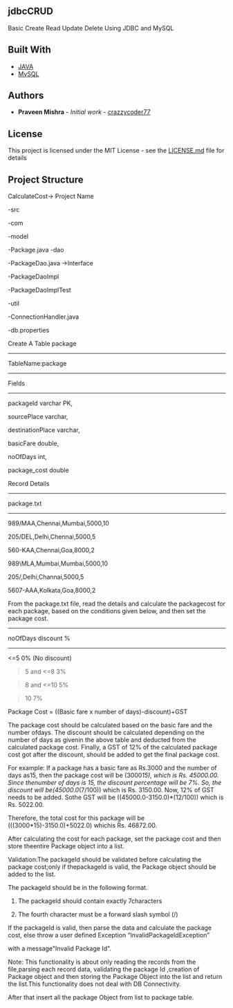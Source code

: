 ## jdbcCRUD

Basic Create Read Update Delete Using JDBC and MySQL
  
## Built With

* [JAVA](https://www.java.com/en/)
* [MySQL](https://www.mysql.com/)

## Authors

* **Praveen Mishra** - *Initial work* - [crazzycoder77](https://github.com/crazzycoder77)

## License

This project is licensed under the MIT License - see the [LICENSE.md](LICENSE.md) file for details

## Project Structure

CalculateCost-> Project Name

-src

-com

  -model

   -Package.java
  -dao

   -PackageDao.java ->Interface

   -PackageDaoImpl

   -PackageDaoImplTest

  -util

   -ConnectionHandler.java   

-db.properties

 

 

 

Create A Table package

-----------------------

TableName:package

-------------------

Fields

-------

packageId varchar PK,

sourcePlace varchar,

destinationPlace varchar,

basicFare double,

noOfDays int,

package_cost double

 

 

 

Record Details

-----------------

package.txt

-----------------

 

989/MAA,Chennai,Mumbai,5000,10

205/DEL,Delhi,Chennai,5000,5

560-KAA,Chennai,Goa,8000,2

989\MLA,Mumbai,Mumbai,5000,10

205/,Delhi,Channai,5000,5

5607-AAA,Kolkata,Goa,8000,2

 

 

From the package.txt file, read the details and calculate the packagecost  for each package,  based  on   the conditions  given   below,  and   then   set   the package cost.

--------------------------

noOfDays discount %

--------------------------

  <=5     0% (No discount)

  >5  and <=8 3%

  >8  and <=10 5%

  >10          7%

  Package Cost = ((Basic fare x number of days)-discount)+GST

 

The package cost should be calculated based on the basic fare and the number ofdays. The discount should be calculated depending on the number of days as givenin the above table and deducted from the calculated package cost.  Finally, a GST of 12% of the calculated package cost got after the discount, should be added to get the final package cost.

 

For example: If a package has a basic fare as Rs.3000 and the number of days as15,   then   the   package   cost   will   be   (3000*15),   which   is   Rs.   45000.00.   Since   thenumber of days is 15, the discount percentage will be 7%. So, the discount will be(45000.0*(7/100)) which is Rs. 3150.00. Now, 12% of GST needs to be added. Sothe GST will be ((45000.0-3150.0)*(12/100)) which is Rs. 5022.00.

 

Therefore, the total cost for this package will be (((3000*15)-3150.0)+5022.0) whichis Rs. 46872.00.

 

After calculating the cost for each package, set the package cost and then store theentire Package object into a list.

 

Validation:The packageId should be validated before calculating the package cost;only if thepackageId is valid, the Package object should be added to the list.

 

The packageId should be in the following format.

1. The packageId should contain exactly 7characters

2. The fourth character must be a forward slash symbol (/)

 

If the packageId is valid, then parse the data and calculate the package cost, else throw   a   user   defined   Exception   “InvalidPackageIdException”  

with   a   message"Invalid Package Id".

 

Note:   This   functionality   is   about   only   reading   the   records   from   the   file,parsing  each record  data,   validating   the  package  Id ,creation  of   Package object and then storing the Package Object into the list and return the list.This functionality does not deal with DB Connectivity.

 

After that insert all the package Object from list to  package table.
